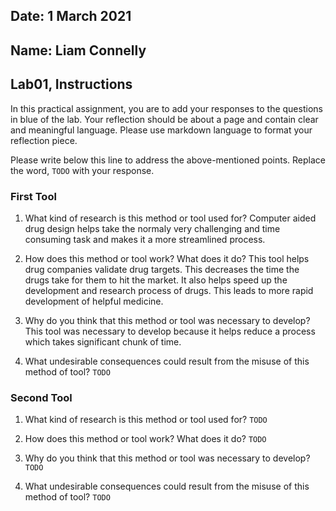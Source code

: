 ## Date: 1 March 2021

## Name: Liam Connelly

## Lab01, Instructions

In this practical assignment, you are to add your responses to the questions in blue of the lab. Your reflection should be about a page and contain clear and meaningful language. Please use markdown language to format your reflection piece.

Please write below this line to address the above-mentioned points. Replace the word, `TODO` with your response.

### First Tool

 1. What kind of research is this method or tool used for?
 Computer aided drug design helps take the normaly very challenging and time consuming task and makes it a more streamlined process.

 2. How does this method or tool work? What does it do?
 This tool helps drug companies validate drug targets.  This decreases the time the drugs take for them to hit the market.  It also helps speed up the development and research process of drugs.  This leads to more rapid development of helpful medicine.

 3. Why do you think that this method or tool was necessary to develop?
 This tool was necessary to develop because it helps reduce a process which takes significant chunk of time.

 4. What undesirable consequences could result from the misuse of this method of tool? `TODO`


### Second Tool

 1. What kind of research is this method or tool used for?
 `TODO`

 2. How does this method or tool work? What does it do?
 `TODO`

 3. Why do you think that this method or tool was necessary to develop?
 `TODO`

 4. What undesirable consequences could result from the misuse of this method of tool? `TODO`
